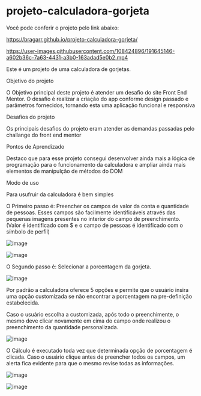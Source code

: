 # projeto-calculadora-gorjeta

Você pode conferir o projeto pelo link abaixo: 

https://bragarr.github.io/projeto-calculadora-gorjeta/

https://user-images.githubusercontent.com/108424896/191645146-a602b36c-7a63-4431-a3b0-163adad5e0b2.mp4

Este é um projeto de uma calculadora de gorjetas.

Objetivo do projeto

O Objetivo principal deste projeto é atender um desafio do site Front End Mentor.
O desafio é realizar a criação do app conforme design passado e parâmetros fornecidos, tornando esta uma aplicação funcional e responsiva

Desafios do projeto

Os principais desafios do projeto eram atender as demandas passadas pelo challange do front end mentor

Pontos de Aprendizado

Destaco que para esse projeto consegui desenvolver ainda mais a lógica de programação para o funcionamento da calculadora e ampliar ainda mais elementos de manipulção de métodos do DOM

Modo de uso

Para usufruir da calculadora é bem simples

O Primeiro passo é: Preencher os campos de valor da conta e quantidade de pessoas. Esses campos são facilmente identificáveis através das pequenas imagens presentes no interior do campo de preenchimento. (Valor é identificado com $ e o campo de pessoas é identificado com o símbolo de perfil)

![image](https://user-images.githubusercontent.com/108424896/191644743-1e632137-318d-4366-abc2-0cc0b76029ec.png)

![image](https://user-images.githubusercontent.com/108424896/191644799-d25b5eae-9de8-4ee1-b3fe-816805b3cdb1.png)

O Segundo passo é: Selecionar a porcentagem da gorjeta.

![image](https://user-images.githubusercontent.com/108424896/191644833-611cf769-257c-488d-a417-afdec245a33e.png)


Por padrão a calculadora oferece 5 opções e permite que o usuário insira uma opção customizada se não encontrar a porcentagem na pre-definição estabelecida.

Caso o usuário escolha a customizada, após todo o preenchimente, o mesmo deve clicar novamente em cima do campo onde realizou o preenchimento da quantidade personalizada.

![image](https://user-images.githubusercontent.com/108424896/191644868-d856f74f-e4fa-48d1-89ff-4fc723a2aa08.png)


O Cálculo é executado toda vez que determinada opção de porcentagem é clicada. Caso o usuário clique antes de preencher todos os campos, um alerta fica evidente para que o mesmo revise todas as informações.

![image](https://user-images.githubusercontent.com/108424896/191644897-2b8bfa71-7ec3-492b-805a-b88c13550812.png)

![image](https://user-images.githubusercontent.com/108424896/191644929-28c1498f-c12e-494d-a5f7-a80758becd2c.png)


